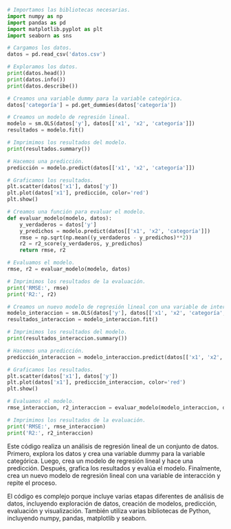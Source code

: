 ```python
# Importamos las bibliotecas necesarias.
import numpy as np
import pandas as pd
import matplotlib.pyplot as plt
import seaborn as sns

# Cargamos los datos.
datos = pd.read_csv('datos.csv')

# Exploramos los datos.
print(datos.head())
print(datos.info())
print(datos.describe())

# Creamos una variable dummy para la variable categórica.
datos['categoría'] = pd.get_dummies(datos['categoría'])

# Creamos un modelo de regresión lineal.
modelo = sm.OLS(datos['y'], datos[['x1', 'x2', 'categoría']])
resultados = modelo.fit()

# Imprimimos los resultados del modelo.
print(resultados.summary())

# Hacemos una predicción.
predicción = modelo.predict(datos[['x1', 'x2', 'categoría']])

# Graficamos los resultados.
plt.scatter(datos['x1'], datos['y'])
plt.plot(datos['x1'], predicción, color='red')
plt.show()

# Creamos una función para evaluar el modelo.
def evaluar_modelo(modelo, datos):
    y_verdaderos = datos['y']
    y_predichos = modelo.predict(datos[['x1', 'x2', 'categoría']])
    rmse = np.sqrt(np.mean((y_verdaderos - y_predichos)**2))
    r2 = r2_score(y_verdaderos, y_predichos)
    return rmse, r2

# Evaluamos el modelo.
rmse, r2 = evaluar_modelo(modelo, datos)

# Imprimimos los resultados de la evaluación.
print('RMSE:', rmse)
print('R2:', r2)

# Creamos un nuevo modelo de regresión lineal con una variable de interacción.
modelo_interaccion = sm.OLS(datos['y'], datos[['x1', 'x2', 'categoría', 'x1:x2']])
resultados_interaccion = modelo_interaccion.fit()

# Imprimimos los resultados del modelo.
print(resultados_interaccion.summary())

# Hacemos una predicción.
predicción_interaccion = modelo_interaccion.predict(datos[['x1', 'x2', 'categoría', 'x1:x2']])

# Graficamos los resultados.
plt.scatter(datos['x1'], datos['y'])
plt.plot(datos['x1'], predicción_interaccion, color='red')
plt.show()

# Evaluamos el modelo.
rmse_interaccion, r2_interaccion = evaluar_modelo(modelo_interaccion, datos)

# Imprimimos los resultados de la evaluación.
print('RMSE:', rmse_interaccion)
print('R2:', r2_interaccion)
```

Este código realiza un análisis de regresión lineal de un conjunto de datos. Primero, explora los datos y crea una variable dummy para la variable categórica. Luego, crea un modelo de regresión lineal y hace una predicción. Después, grafica los resultados y evalúa el modelo. Finalmente, crea un nuevo modelo de regresión lineal con una variable de interacción y repite el proceso.

El código es complejo porque incluye varias etapas diferentes de análisis de datos, incluyendo exploración de datos, creación de modelos, predicción, evaluación y visualización. También utiliza varias bibliotecas de Python, incluyendo numpy, pandas, matplotlib y seaborn.